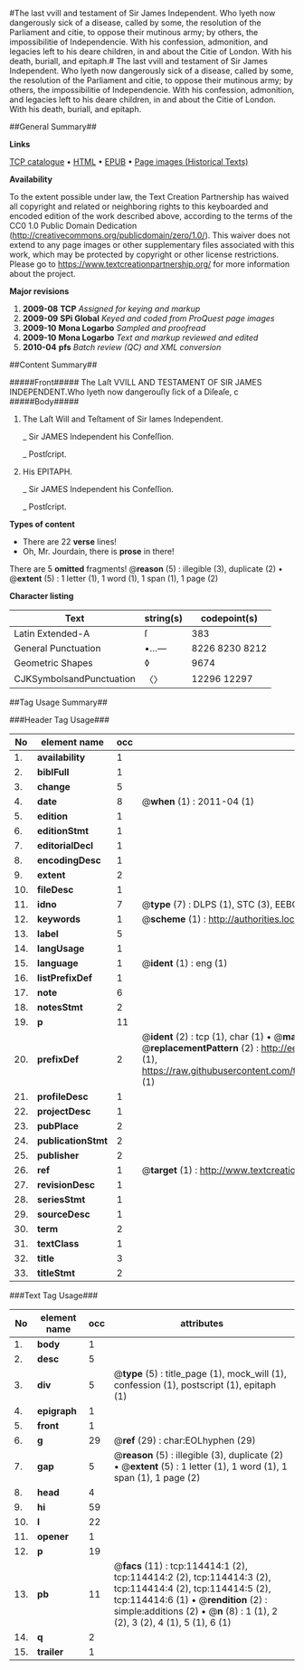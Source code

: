 #The last vvill and testament of Sir James Independent. Who lyeth now dangerously sick of a disease, called by some, the resolution of the Parliament and citie, to oppose their mutinous army; by others, the impossibilitie of Independencie. With his confession, admonition, and legacies left to his deare children, in and about the Citie of London. With his death, buriall, and epitaph.#
The last vvill and testament of Sir James Independent. Who lyeth now dangerously sick of a disease, called by some, the resolution of the Parliament and citie, to oppose their mutinous army; by others, the impossibilitie of Independencie. With his confession, admonition, and legacies left to his deare children, in and about the Citie of London. With his death, buriall, and epitaph.

##General Summary##

**Links**

[TCP catalogue](http://www.ota.ox.ac.uk/tcp/)  • 
[HTML](http://tei.it.ox.ac.uk/tcp/Texts-HTML/free/A88/A88753.html)  • 
[EPUB](http://tei.it.ox.ac.uk/tcp/Texts-EPUB/free/A88/A88753.epub) • 
[Page images (Historical Texts)](https://historicaltexts.jisc.ac.uk/eebo-99862261e)

**Availability**

To the extent possible under law, the Text Creation Partnership has waived all copyright and related or neighboring rights to this keyboarded and encoded edition of the work described above, according to the terms of the CC0 1.0 Public Domain Dedication (http://creativecommons.org/publicdomain/zero/1.0/). This waiver does not extend to any page images or other supplementary files associated with this work, which may be protected by copyright or other license restrictions. Please go to https://www.textcreationpartnership.org/ for more information about the project.

**Major revisions**

1. __2009-08__ __TCP__ *Assigned for keying and markup*
1. __2009-09__ __SPi Global__ *Keyed and coded from ProQuest page images*
1. __2009-10__ __Mona Logarbo__ *Sampled and proofread*
1. __2009-10__ __Mona Logarbo__ *Text and markup reviewed and edited*
1. __2010-04__ __pfs__ *Batch review (QC) and XML conversion*

##Content Summary##

#####Front#####
The Laſt VVILL AND TESTAMENT OF SIR JAMES INDEPENDENT.Who lyeth now dangerouſly ſick of a Diſeaſe, c
#####Body#####

1. The Laſt Will and Teſtament of Sir Iames Independent.

    _ Sir JAMES Independent his Confeſſion.

    _ Postſcript.

1. His EPITAPH.

    _ Sir JAMES Independent his Confeſſion.

    _ Postſcript.

**Types of content**

  * There are 22 **verse** lines!
  * Oh, Mr. Jourdain, there is **prose** in there!

There are 5 **omitted** fragments! 
 @__reason__ (5) : illegible (3), duplicate (2)  •  @__extent__ (5) : 1 letter (1), 1 word (1), 1 span (1), 1 page (2)

**Character listing**


|Text|string(s)|codepoint(s)|
|---|---|---|
|Latin Extended-A|ſ|383|
|General Punctuation|•…—|8226 8230 8212|
|Geometric Shapes|◊|9674|
|CJKSymbolsandPunctuation|〈〉|12296 12297|

##Tag Usage Summary##

###Header Tag Usage###

|No|element name|occ|attributes|
|---|---|---|---|
|1.|__availability__|1||
|2.|__biblFull__|1||
|3.|__change__|5||
|4.|__date__|8| @__when__ (1) : 2011-04 (1)|
|5.|__edition__|1||
|6.|__editionStmt__|1||
|7.|__editorialDecl__|1||
|8.|__encodingDesc__|1||
|9.|__extent__|2||
|10.|__fileDesc__|1||
|11.|__idno__|7| @__type__ (7) : DLPS (1), STC (3), EEBO-CITATION (1), PROQUEST (1), VID (1)|
|12.|__keywords__|1| @__scheme__ (1) : http://authorities.loc.gov/ (1)|
|13.|__label__|5||
|14.|__langUsage__|1||
|15.|__language__|1| @__ident__ (1) : eng (1)|
|16.|__listPrefixDef__|1||
|17.|__note__|6||
|18.|__notesStmt__|2||
|19.|__p__|11||
|20.|__prefixDef__|2| @__ident__ (2) : tcp (1), char (1)  •  @__matchPattern__ (2) : ([0-9\-]+):([0-9IVX]+) (1), (.+) (1)  •  @__replacementPattern__ (2) : http://eebo.chadwyck.com/downloadtiff?vid=$1&page=$2 (1), https://raw.githubusercontent.com/textcreationpartnership/Texts/master/tcpchars.xml#$1 (1)|
|21.|__profileDesc__|1||
|22.|__projectDesc__|1||
|23.|__pubPlace__|2||
|24.|__publicationStmt__|2||
|25.|__publisher__|2||
|26.|__ref__|1| @__target__ (1) : http://www.textcreationpartnership.org/docs/. (1)|
|27.|__revisionDesc__|1||
|28.|__seriesStmt__|1||
|29.|__sourceDesc__|1||
|30.|__term__|2||
|31.|__textClass__|1||
|32.|__title__|3||
|33.|__titleStmt__|2||


###Text Tag Usage###

|No|element name|occ|attributes|
|---|---|---|---|
|1.|__body__|1||
|2.|__desc__|5||
|3.|__div__|5| @__type__ (5) : title_page (1), mock_will (1), confession (1), postscript (1), epitaph (1)|
|4.|__epigraph__|1||
|5.|__front__|1||
|6.|__g__|29| @__ref__ (29) : char:EOLhyphen (29)|
|7.|__gap__|5| @__reason__ (5) : illegible (3), duplicate (2)  •  @__extent__ (5) : 1 letter (1), 1 word (1), 1 span (1), 1 page (2)|
|8.|__head__|4||
|9.|__hi__|59||
|10.|__l__|22||
|11.|__opener__|1||
|12.|__p__|19||
|13.|__pb__|11| @__facs__ (11) : tcp:114414:1 (2), tcp:114414:2 (2), tcp:114414:3 (2), tcp:114414:4 (2), tcp:114414:5 (2), tcp:114414:6 (1)  •  @__rendition__ (2) : simple:additions (2)  •  @__n__ (8) : 1 (1), 2 (2), 3 (2), 4 (1), 5 (1), 6 (1)|
|14.|__q__|2||
|15.|__trailer__|1||
